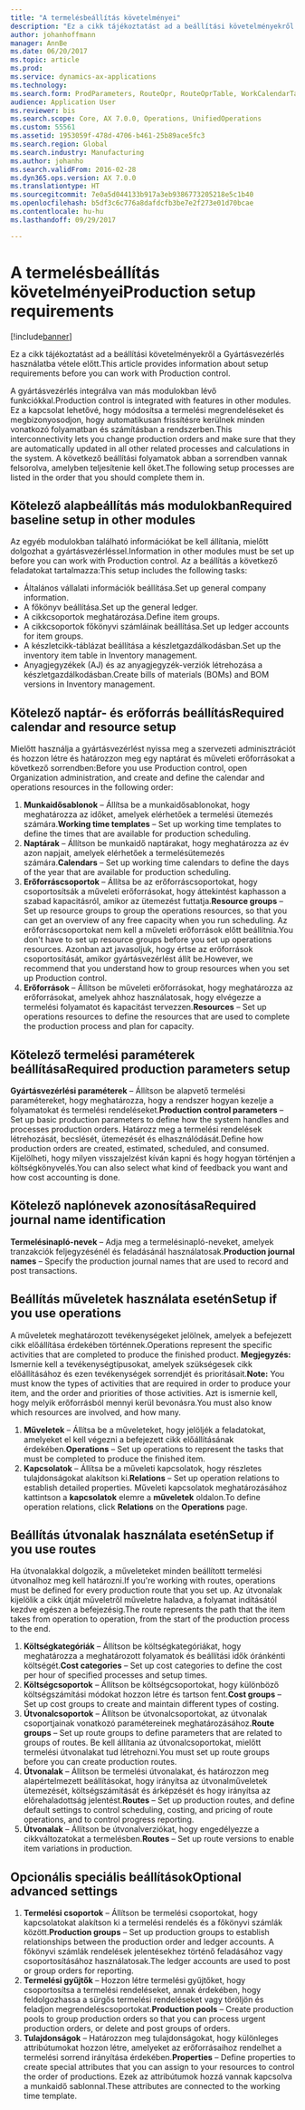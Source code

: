 ```yaml
---
title: "A termelésbeállítás követelményei"
description: "Ez a cikk tájékoztatást ad a beállítási követelményekről a Gyártásvezérlés használatba vétele előtt."
author: johanhoffmann
manager: AnnBe
ms.date: 06/20/2017
ms.topic: article
ms.prod: 
ms.service: dynamics-ax-applications
ms.technology: 
ms.search.form: ProdParameters, RouteOpr, RouteOprTable, WorkCalendarTable, WorkTimeTable, WrkCtrTable
audience: Application User
ms.reviewer: bis
ms.search.scope: Core, AX 7.0.0, Operations, UnifiedOperations
ms.custom: 55561
ms.assetid: 1953059f-478d-4706-b461-25b89ace5fc3
ms.search.region: Global
ms.search.industry: Manufacturing
ms.author: johanho
ms.search.validFrom: 2016-02-28
ms.dyn365.ops.version: AX 7.0.0
ms.translationtype: HT
ms.sourcegitcommit: 7e0a5d044133b917a3eb9386773205218e5c1b40
ms.openlocfilehash: b5df3c6c776a8dafdcfb3be7e2f273e01d70bcae
ms.contentlocale: hu-hu
ms.lasthandoff: 09/29/2017

---
```


# <a name="production-setup-requirements"></a><span data-ttu-id="78ed7-103">A termelésbeállítás követelményei</span><span class="sxs-lookup"><span data-stu-id="78ed7-103">Production setup requirements</span></span>

[!include[banner](../includes/banner.md)]


<span data-ttu-id="78ed7-104">Ez a cikk tájékoztatást ad a beállítási követelményekről a Gyártásvezérlés használatba vétele előtt.</span><span class="sxs-lookup"><span data-stu-id="78ed7-104">This article provides information about setup requirements before you can work with Production control.</span></span> 

<span data-ttu-id="78ed7-105">A gyártásvezérlés integrálva van más modulokban lévő funkciókkal.</span><span class="sxs-lookup"><span data-stu-id="78ed7-105">Production control is integrated with features in other modules.</span></span> <span data-ttu-id="78ed7-106">Ez a kapcsolat lehetővé, hogy módosítsa a termelési megrendeléseket és megbizonyosodjon, hogy automatikusan frissítésre kerülnek minden vonatkozó folyamatban és számításban a rendszerben.</span><span class="sxs-lookup"><span data-stu-id="78ed7-106">This interconnectivity lets you change production orders and make sure that they are automatically updated in all other related processes and calculations in the system.</span></span> <span data-ttu-id="78ed7-107">A következő beállítási folyamatok abban a sorrendben vannak felsorolva, amelyben teljesítenie kell őket.</span><span class="sxs-lookup"><span data-stu-id="78ed7-107">The following setup processes are listed in the order that you should complete them in.</span></span>

## <a name="required-baseline-setup-in-other-modules"></a><span data-ttu-id="78ed7-108">Kötelező alapbeállítás más modulokban</span><span class="sxs-lookup"><span data-stu-id="78ed7-108">Required baseline setup in other modules</span></span>
<span data-ttu-id="78ed7-109">Az egyéb modulokban található információkat be kell állítania, mielőtt dolgozhat a gyártásvezérléssel.</span><span class="sxs-lookup"><span data-stu-id="78ed7-109">Information in other modules must be set up before you can work with Production control.</span></span> <span data-ttu-id="78ed7-110">Az a beállítás a következő feladatokat tartalmazza:</span><span class="sxs-lookup"><span data-stu-id="78ed7-110">This setup includes the following tasks:</span></span>

-   <span data-ttu-id="78ed7-111">Általános vállalati információk beállítása.</span><span class="sxs-lookup"><span data-stu-id="78ed7-111">Set up general company information.</span></span>
-   <span data-ttu-id="78ed7-112">A főkönyv beállítása.</span><span class="sxs-lookup"><span data-stu-id="78ed7-112">Set up the general ledger.</span></span>
-   <span data-ttu-id="78ed7-113">A cikkcsoportok meghatározása.</span><span class="sxs-lookup"><span data-stu-id="78ed7-113">Define item groups.</span></span>
-   <span data-ttu-id="78ed7-114">A cikkcsoportok főkönyvi számláinak beállítása.</span><span class="sxs-lookup"><span data-stu-id="78ed7-114">Set up ledger accounts for item groups.</span></span>
-   <span data-ttu-id="78ed7-115">A készletcikk-táblázat beállítása a készletgazdálkodásban.</span><span class="sxs-lookup"><span data-stu-id="78ed7-115">Set up the inventory item table in Inventory management.</span></span>
-   <span data-ttu-id="78ed7-116">Anyagjegyzékek (AJ) és az anyagjegyzék-verziók létrehozása a készletgazdálkodásban.</span><span class="sxs-lookup"><span data-stu-id="78ed7-116">Create bills of materials (BOMs) and BOM versions in Inventory management.</span></span>

## <a name="required-calendar-and-resource-setup"></a><span data-ttu-id="78ed7-117">Kötelező naptár- és erőforrás beállítás</span><span class="sxs-lookup"><span data-stu-id="78ed7-117">Required calendar and resource setup</span></span>
<span data-ttu-id="78ed7-118">Mielőtt használja a gyártásvezérlést nyissa meg a szervezeti adminisztrációt és hozzon létre és határozzon meg egy naptárat és műveleti erőforrásokat a következő sorrendben:</span><span class="sxs-lookup"><span data-stu-id="78ed7-118">Before you use Production control, open Organization administration, and create and define the calendar and operations resources in the following order:</span></span>

1.  <span data-ttu-id="78ed7-119">**Munkaidősablonok** – Állítsa be a munkaidősablonokat, hogy meghatározza az időket, amelyek elérhetőek a termelési ütemezés számára.</span><span class="sxs-lookup"><span data-stu-id="78ed7-119">**Working time templates** – Set up working time templates to define the times that are available for production scheduling.</span></span>
2.  <span data-ttu-id="78ed7-120">**Naptárak** – Állítson be munkaidő naptárakat, hogy meghatározza az év azon napjait, amelyek elérhetőek a termelésütemezés számára.</span><span class="sxs-lookup"><span data-stu-id="78ed7-120">**Calendars** – Set up working time calendars to define the days of the year that are available for production scheduling.</span></span>
3.  <span data-ttu-id="78ed7-121">**Erőforráscsoportok** – Állítsa be az erőforráscsoportokat, hogy csoportosítsák a műveleti erőforrásokat, hogy áttekintést kaphasson a szabad kapacitásról, amikor az ütemezést futtatja.</span><span class="sxs-lookup"><span data-stu-id="78ed7-121">**Resource groups** – Set up resource groups to group the operations resources, so that you can get an overview of any free capacity when you run scheduling.</span></span> <span data-ttu-id="78ed7-122">Az erőforráscsoportokat nem kell a műveleti erőforrások előtt beállítnia.</span><span class="sxs-lookup"><span data-stu-id="78ed7-122">You don't have to set up resource groups before you set up operations resources.</span></span> <span data-ttu-id="78ed7-123">Azonban azt javasoljuk, hogy értse az erőforrások csoportosítását, amikor gyártásvezérlést állít be.</span><span class="sxs-lookup"><span data-stu-id="78ed7-123">However, we recommend that you understand how to group resources when you set up Production control.</span></span>
4.  <span data-ttu-id="78ed7-124">**Erőforrások** – Állítson be műveleti erőforrásokat, hogy meghatározza az erőforrásokat, amelyek ahhoz használatosak, hogy elvégezze a termelési folyamatot és kapacitást tervezzen.</span><span class="sxs-lookup"><span data-stu-id="78ed7-124">**Resources** – Set up operations resources to define the resources that are used to complete the production process and plan for capacity.</span></span>

## <a name="required-production-parameters-setup"></a><span data-ttu-id="78ed7-125">Kötelező termelési paraméterek beállítása</span><span class="sxs-lookup"><span data-stu-id="78ed7-125">Required production parameters setup</span></span>
<span data-ttu-id="78ed7-126">**Gyártásvezérlési paraméterek** – Állítson be alapvető termelési paramétereket, hogy meghatározza, hogy a rendszer hogyan kezelje a folyamatokat és termelési rendeléseket.</span><span class="sxs-lookup"><span data-stu-id="78ed7-126">**Production control parameters** – Set up basic production parameters to define how the system handles and processes production orders.</span></span> <span data-ttu-id="78ed7-127">Határozz meg a termelési rendelések létrehozását, becslését, ütemezését és elhasználódását.</span><span class="sxs-lookup"><span data-stu-id="78ed7-127">Define how production orders are created, estimated, scheduled, and consumed.</span></span> <span data-ttu-id="78ed7-128">Kijelölheti, hogy milyen visszajelzést kíván kapni és hogy hogyan történjen a költségkönyvelés.</span><span class="sxs-lookup"><span data-stu-id="78ed7-128">You can also select what kind of feedback you want and how cost accounting is done.</span></span>

## <a name="required-journal-name-identification"></a><span data-ttu-id="78ed7-129">Kötelező naplónevek azonosítása</span><span class="sxs-lookup"><span data-stu-id="78ed7-129">Required journal name identification</span></span>
<span data-ttu-id="78ed7-130">**Termelésinapló-nevek** – Adja meg a termelésinapló-neveket, amelyek tranzakciók feljegyzésénél és feladásánál használatosak.</span><span class="sxs-lookup"><span data-stu-id="78ed7-130">**Production journal names** – Specify the production journal names that are used to record and post transactions.</span></span>

## <a name="setup-if-you-use-operations"></a><span data-ttu-id="78ed7-131">Beállítás műveletek használata esetén</span><span class="sxs-lookup"><span data-stu-id="78ed7-131">Setup if you use operations</span></span>
<span data-ttu-id="78ed7-132">A műveletek meghatározott tevékenységeket jelölnek, amelyek a befejezett cikk előállítása érdekében történnek.</span><span class="sxs-lookup"><span data-stu-id="78ed7-132">Operations represent the specific activities that are completed to produce the finished product.</span></span> <span data-ttu-id="78ed7-133">**Megjegyzés:** Ismernie kell a tevékenységtípusokat, amelyek szükségesek cikk előállításához és ezen tevékenységek sorrendjét és prioritásait.</span><span class="sxs-lookup"><span data-stu-id="78ed7-133">**Note:** You must know the types of activities that are required in order to produce your item, and the order and priorities of those activities.</span></span> <span data-ttu-id="78ed7-134">Azt is ismernie kell, hogy melyik erőforrásból mennyi kerül bevonásra.</span><span class="sxs-lookup"><span data-stu-id="78ed7-134">You must also know which resources are involved, and how many.</span></span>

1.  <span data-ttu-id="78ed7-135">**Műveletek** – Állítsa be a műveleteket, hogy jelöljék a feladatokat, amelyeket el kell végezni a befejezett cikk előállításának érdekében.</span><span class="sxs-lookup"><span data-stu-id="78ed7-135">**Operations** – Set up operations to represent the tasks that must be completed to produce the finished item.</span></span>
2.  <span data-ttu-id="78ed7-136">**Kapcsolatok** – Állítsa be a műveleti kapcsolatok, hogy részletes tulajdonságokat alakítson ki.</span><span class="sxs-lookup"><span data-stu-id="78ed7-136">**Relations** – Set up operation relations to establish detailed properties.</span></span> <span data-ttu-id="78ed7-137">Műveleti kapcsolatok meghatározásához kattintson a **kapcsolatok** elemre a **műveletek** oldalon.</span><span class="sxs-lookup"><span data-stu-id="78ed7-137">To define operation relations, click **Relations** on the **Operations** page.</span></span>

## <a name="setup-if-you-use-routes"></a><span data-ttu-id="78ed7-138">Beállítás útvonalak használata esetén</span><span class="sxs-lookup"><span data-stu-id="78ed7-138">Setup if you use routes</span></span>
<span data-ttu-id="78ed7-139">Ha útvonalakkal dolgozik, a műveleteket minden beállított termelési útvonalhoz meg kell határozni.</span><span class="sxs-lookup"><span data-stu-id="78ed7-139">If you're working with routes, operations must be defined for every production route that you set up.</span></span> <span data-ttu-id="78ed7-140">Az útvonalak kijelölik a cikk útját műveletről műveletre haladva, a folyamat indításától kezdve egészen a befejezésig.</span><span class="sxs-lookup"><span data-stu-id="78ed7-140">The route represents the path that the item takes from operation to operation, from the start of the production process to the end.</span></span>

1.  <span data-ttu-id="78ed7-141">**Költségkategóriák** – Állítson be költségkategóriákat, hogy meghatározza a meghatározott folyamatok és beállítási idők óránkénti költségét.</span><span class="sxs-lookup"><span data-stu-id="78ed7-141">**Cost categories** – Set up cost categories to define the cost per hour of specified processes and setup times.</span></span>
2.  <span data-ttu-id="78ed7-142">**Költségcsoportok** – Állítson be költségcsoportokat, hogy különböző költségszámítási módokat hozzon létre és tartson fent.</span><span class="sxs-lookup"><span data-stu-id="78ed7-142">**Cost groups** – Set up cost groups to create and maintain different types of costing.</span></span>
3.  <span data-ttu-id="78ed7-143">**Útvonalcsoportok** – Állítson be útvonalcsoportokat, az útvonalak csoportjainak vonatkozó paramétereinek meghatározásához.</span><span class="sxs-lookup"><span data-stu-id="78ed7-143">**Route groups** – Set up route groups to define parameters that are related to groups of routes.</span></span> <span data-ttu-id="78ed7-144">Be kell állítania az útvonalcsoportokat, mielőtt termelési útvonalakat tud létrehozni.</span><span class="sxs-lookup"><span data-stu-id="78ed7-144">You must set up route groups before you can create production routes.</span></span>
4.  <span data-ttu-id="78ed7-145">**Útvonalak** – Állítson be termelési útvonalakat, és határozzon meg alapértelmezett beállításokat, hogy irányítsa az útvonalműveletek ütemezését, költségszámítását és árképzését és hogy irányítsa az előrehaladottság jelentést.</span><span class="sxs-lookup"><span data-stu-id="78ed7-145">**Routes** – Set up production routes, and define default settings to control scheduling, costing, and pricing of route operations, and to control progress reporting.</span></span>
5.  <span data-ttu-id="78ed7-146">**Útvonalak** – Állítson be útvonalverziókat, hogy engedélyezze a cikkváltozatokat a termelésben.</span><span class="sxs-lookup"><span data-stu-id="78ed7-146">**Routes** – Set up route versions to enable item variations in production.</span></span>

## <a name="optional-advanced-settings"></a><span data-ttu-id="78ed7-147">Opcionális speciális beállítások</span><span class="sxs-lookup"><span data-stu-id="78ed7-147">Optional advanced settings</span></span>
1.  <span data-ttu-id="78ed7-148">**Termelési csoportok** – Állítson be termelési csoportokat, hogy kapcsolatokat alakítson ki a termelési rendelés és a főkönyvi számlák között.</span><span class="sxs-lookup"><span data-stu-id="78ed7-148">**Production groups** – Set up production groups to establish relationships between the production order and ledger accounts.</span></span> <span data-ttu-id="78ed7-149">A főkönyvi számlák rendelések jelentésekhez történő feladásához vagy csoportosításához használatosak.</span><span class="sxs-lookup"><span data-stu-id="78ed7-149">The ledger accounts are used to post or group orders for reporting.</span></span>
2.  <span data-ttu-id="78ed7-150">**Termelési gyűjtők** – Hozzon létre termelési gyűjtőket, hogy csoportosítsa a termelési rendeléseket, annak érdekében, hogy feldolgozhassa a sürgős termelési rendeléseket vagy töröljön és feladjon megrendeléscsoportokat.</span><span class="sxs-lookup"><span data-stu-id="78ed7-150">**Production pools** – Create production pools to group production orders so that you can process urgent production orders, or delete and post groups of orders.</span></span>
3.  <span data-ttu-id="78ed7-151">**Tulajdonságok** – Határozzon meg tulajdonságokat, hogy különleges attribútumokat hozzon létre, amelyeket az erőforrásaihoz rendelhet a termelési sorrend irányítása érdekében.</span><span class="sxs-lookup"><span data-stu-id="78ed7-151">**Properties** – Define properties to create special attributes that you can assign to your resources to control the order of productions.</span></span> <span data-ttu-id="78ed7-152">Ezek az attribútumok hozzá vannak kapcsolva a munkaidő sablonnal.</span><span class="sxs-lookup"><span data-stu-id="78ed7-152">These attributes are connected to the working time template.</span></span>





